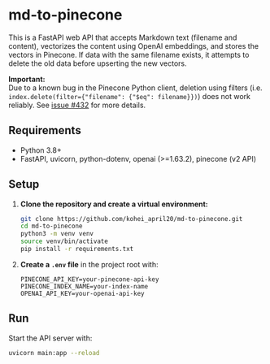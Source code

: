 # md-to-pinecone

This is a FastAPI web API that accepts Markdown text (filename and content), vectorizes the content using OpenAI embeddings, and stores the vectors in Pinecone. If data with the same filename exists, it attempts to delete the old data before upserting the new vectors.

**Important:**  
Due to a known bug in the Pinecone Python client, deletion using filters (i.e. `index.delete(filter={"filename": {"$eq": filename}})`) does not work reliably. See [issue #432](https://github.com/pinecone-io/pinecone-python-client/issues/432) for more details.

## Requirements

- Python 3.8+
- FastAPI, uvicorn, python-dotenv, openai (>=1.63.2), pinecone (v2 API)

## Setup

1. **Clone the repository and create a virtual environment:**
    ```bash
    git clone https://github.com/kohei_april20/md-to-pinecone.git
    cd md-to-pinecone
    python3 -m venv venv
    source venv/bin/activate
    pip install -r requirements.txt
    ```

2. **Create a `.env` file** in the project root with:
    ```
    PINECONE_API_KEY=your-pinecone-api-key
    PINECONE_INDEX_NAME=your-index-name
    OPENAI_API_KEY=your-openai-api-key
    ```

## Run

Start the API server with:
```bash
uvicorn main:app --reload
